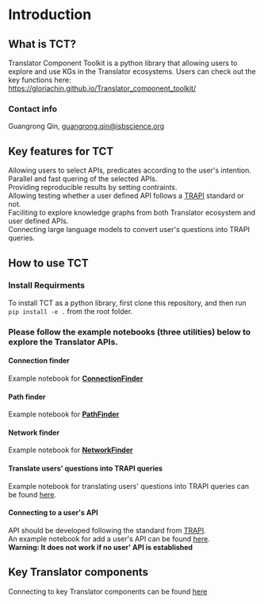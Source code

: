 Introduction
============

## What is TCT?
Translator Component Toolkit is a python library that allowing users to explore and use KGs in the Translator ecosystems.
Users can check out the key functions here: https://gloriachin.github.io/Translator_component_toolkit/ 

### Contact info
Guangrong Qin, guangrong.qin@isbscience.org

## Key features for TCT
Allowing users to select APIs, predicates according to the user's intention. <br>
Parallel and fast quering of the selected APIs.<br>
Providing reproducible results by setting contraints.<br>
Allowing testing whether a user defined API follows a [TRAPI](https://github.com/NCATSTranslator/ReasonerAPI) standard or not. <br>
Faciliting to explore knowledge graphs from both Translator ecosystem and user defined APIs.<br>
Connecting large language models to convert user's questions into TRAPI queries. <br>



## How to use TCT
### Install Requirments

To install TCT as a python library, first clone this repository, and then run `pip install -e .` from the root folder.

### Please follow the example notebooks (three utilities) below to explore the Translator APIs.

#### Connection finder
Example notebook for **[ConnectionFinder](https://github.com/gloriachin/Translator_component_toolkit/blob/main/notebooks/Connection_finder.ipynb)**

#### Path finder
Example notebook for **[PathFinder](https://github.com/gloriachin/Translator_component_toolkit/blob/main/notebooks/Path_finder.ipynb)**

#### Network finder
Example notebook for **[NetworkFinder](https://github.com/gloriachin/Translator_component_toolkit/blob/main/notebooks/Network_finder.ipynb)**

#### Translate users' questions into TRAPI queries
Example notebook for translating users' questions into TRAPI queries can be found [here](https://github.com/gloriachin/Translator_component_toolkit/blob/main/notebooks/Question2Query_chatGPT.ipynb). 

#### Connecting to a user's API
API should be developed following the standard from [TRAPI](https://github.com/NCATSTranslator/ReasonerAPI). <br>
An example notebook for add a user's API can be found [here](https://github.com/gloriachin/Translator_component_toolkit/blob/main/notebooks/Connecting_userAPI.ipynb).<br>
**Warning: It does not work if no user' API is established**<br>

## Key Translator components
Connecting to key Translator components can be found [here](components)

